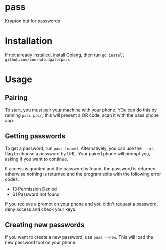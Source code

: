 # pass

[Krypton](https://krypt.co) but for passwords

# Installation

If not already installed, install [Golang](https://golang.org), then run
`go install github.com/conradludgate/pass`

# Usage

## Pairing

To start, you must pair your machine with your phone. YOu can do this by running `pass pair`,
this will present a QR code, scan it with the pass phone app.

## Getting passwords

To get a password, run `pass [name]`. Alternatively, you can use the `--url` flag to choose a password by URL.
Your paired phone will prompt you, asking if you want to continue. 

If access is granted and the password is found, the password is returned, 
otherwise nothing is returned and the program exits with the following error codes:

*	13 Permission Denied
*	61 Password not found

If you recieve a prompt on your phone and you didn't request a password, deny access and check your keys.

## Creating new passwords

If you want to create a new password, use `pass --new`. This will load the new password tool on your phone.